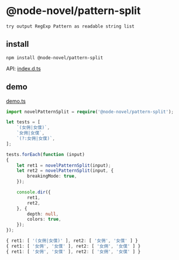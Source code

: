 # @node-novel/pattern-split

    try output RegExp Pattern as readable string list

## install

```nodemon
npm install @node-novel/pattern-split
```

API: [index.d.ts](index.d.ts)

## demo

[demo.ts](test/demo.ts)

```ts
import novelPatternSplit = require('@node-novel/pattern-split');

let tests = [
	`(女佣|女僕)`,
	`女佣|女僕`,
	`(?:女佣|女僕)`,
];

tests.forEach(function (input)
{
	let ret1 = novelPatternSplit(input);
	let ret2 = novelPatternSplit(input, {
		breakingMode: true,
	});

	console.dir({
		ret1,
		ret2,
	}, {
		depth: null,
		colors: true,
	});
});
```

```ts
{ ret1: [ '(女佣|女僕)' ], ret2: [ '女佣', '女僕' ] }
{ ret1: [ '女佣', '女僕' ], ret2: [ '女佣', '女僕' ] }
{ ret1: [ '女佣', '女僕' ], ret2: [ '女佣', '女僕' ] }
```
